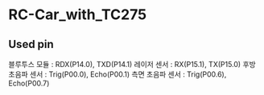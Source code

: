 # RC-Car_with_TC275

## Used pin
블루투스 모듈 : RDX(P14.0), TXD(P14.1)
레이저 센서 : RX(P15.1), TX(P15.0)
후방 초음파 센서 : Trig(P00.0), Echo(P00.1)
측면 초음파 센서 : Trig(P00.6), Echo(P00.7)
